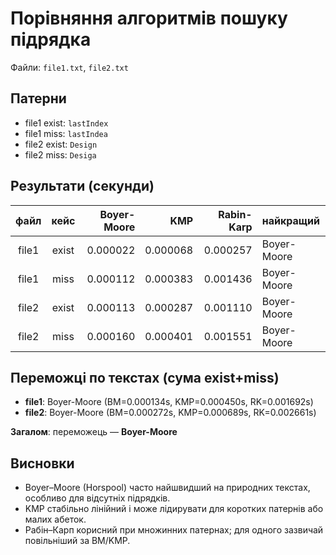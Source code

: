 # Порівняння алгоритмів пошуку підрядка

Файли: `file1.txt`, `file2.txt`

## Патерни
- file1 exist: `lastIndex`
- file1 miss: `lastIndea`
- file2 exist: `Design`
- file2 miss: `Desiga`

## Результати (секунди)

| файл | кейс | Boyer-Moore | KMP | Rabin-Karp | найкращий |
|:----:|:----:|------------:|----:|-----------:|:----------|
| file1 | exist | 0.000022 | 0.000068 | 0.000257 | Boyer-Moore |
| file1 | miss | 0.000112 | 0.000383 | 0.001436 | Boyer-Moore |
| file2 | exist | 0.000113 | 0.000287 | 0.001110 | Boyer-Moore |
| file2 | miss | 0.000160 | 0.000401 | 0.001551 | Boyer-Moore |

## Переможці по текстах (сума exist+miss)

- **file1**: Boyer-Moore  (BM=0.000134s, KMP=0.000450s, RK=0.001692s)
- **file2**: Boyer-Moore  (BM=0.000272s, KMP=0.000689s, RK=0.002661s)

**Загалом**: переможець — **Boyer-Moore**

## Висновки
- Boyer–Moore (Horspool) часто найшвидший на природних текстах, особливо для відсутніх підрядків.
- KMP стабільно лінійний і може лідирувати для коротких патернів або малих абеток.
- Рабін–Карп корисний при множинних патернах; для одного зазвичай повільніший за BM/KMP.
